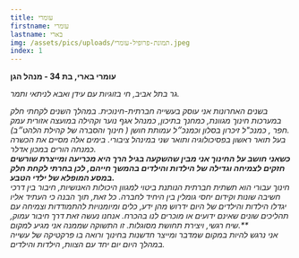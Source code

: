 ```yaml
---
title: עומרי
firstname: עומרי
lastname: בארי
img: /assets/pics/uploads/תמונת-פרופיל-עומרי.jpeg
index: 1
---
```

**עומרי בארי, בת 34 - מנהל הגן** 

 *גר בתל אביב, חי בזוגיות עם עידן ואבא לניתאי ותמר.*

*בשנים האחרונות אני עוסק בעשייה חברתית-חינוכית. במהלך השנים לקחתי חלק במערכות חינוך מגוונת, כמחנך בתיכון, כמנהל אגף נוער וקהילה במועצה אזורית עמק חפר , כמנכ"ל זיכרון בסלון וכמנכ״ל עמותת חושן ( חינוך והסברה של קהילת הלהט״ב).\
בעל תואר ראשון בפסיכולוגיה ותואר שני במינהל ציבורי. בימים אלה מסיים את הכשרה כמנחה הורים במכון אדלר.**\
כשאני חושב על החינוך אני מבין שהשקעה בגיל הרך היא מכריעה ומייצרת שורשים חזקים לצמיחה וגדילה של הילדות והילדים בהמשך חייהם, לכן בחרתי לקחת חלק במסע המופלא של ילדי הטבע.**\
חינוך עבורי הוא תשתית חברתית הנותנת ביטוי למגוון היכולות האנושיות, חיבור בין דרכי חשיבה שונות וקידום יחסי גומלין בין היחיד לחברה. כל זאת, תוך הבנה כי העתיד אליו יגדלו הילדות והילדים של היום ידרוש מהן ידע, כלים ומיומנויות להתמודדות וצמיחה עם תהליכים שונים שאינם ידועים או מוכרים לנו בהכרח. אנחנו נעשה זאת דרך חיבור עמוק, שיח רגשי, ויצירת תחושת מסוגלות. זו התשוקה שממנה אני מגיע למקום.**\
אני נרגש להיות  במקום שמדבר ומייצר חדשנות בחינוך ורואה בו פרקטיקה של עשייה במהלך היום יום יחד עם הצוות, הילדות והילדים.*